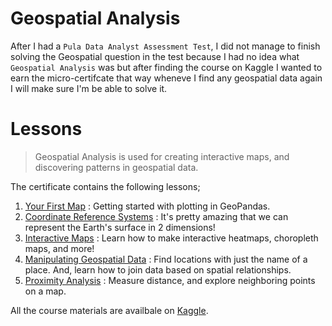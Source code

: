 # Geospatial Analysis

After I had a `Pula Data Analyst Assessment Test`, I did not manage to finish solving the Geospatial question in the test because I had no idea what `Geospatial Analysis` was but after finding the course on Kaggle I wanted to earn the micro-certifcate that way wheneve I find any geospatial data again I will make sure I'm be able to solve it.

# Lessons

> Geospatial Analysis is used for creating interactive maps, and discovering patterns in geospatial data.

The certificate contains the following lessons;

1. [Your First Map](./01-Your-First-Map.ipynb) : <span>Getting started with plotting in GeoPandas.</span>
2. [Coordinate Reference Systems](./02-Coordinate-Reference-Systems.ipynb) : <span style="color">It's pretty amazing that we can represent the Earth's surface in 2 dimensions!</span>
3. [Interactive Maps](./03-Interactive-Maps.ipynb) : <span>Learn how to make interactive heatmaps, choropleth maps, and more!</span>
4. [Manipulating Geospatial Data](./04-Manipulating-Geospatial-Data.ipynb) : <span style="color">Find locations with just the name of a place. And, learn how to join data based on spatial relationships.</span>
5. [Proximity Analysis](./05-Proximity-Analysis.ipynb) : <span>Measure distance, and explore neighboring points on a map.</span>

All the course materials are availbale on [Kaggle](https://kaggle.com).
